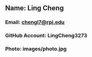 ## Name: Ling Cheng
### Email: chengl7@rpi.edu
### GitHub Account: LingCheng3273
### Photo: images/photo.jpg